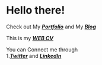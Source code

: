# Hello there! <br>
Check out My ***[Portfolio](http://abhisekjha.com.np/)*** and My ***[Blog](https://abhisekjha.wordpress.com/)***

This is my ***[WEB CV](http://abhisekjha.com.np/resume.html)***

You can Connect me through<br> 
1.***[Twitter](https://twitter.com/IAbhisekJha)*** and ***[LinkedIn](https://www.linkedin.com/in/abhisekkumarjha/)<br>***      
        
